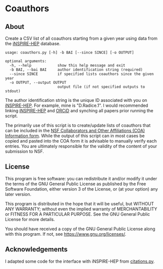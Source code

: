# Coauthors

## About

Create a CSV list of all coauthors starting from a given year using
data from the [iNSPIRE-HEP](https://inspirehep.net) database.

```
usage: coauthors.py [-h] -b BAI [--since SINCE] [-o OUTPUT]

optional arguments:
  -h, --help            show this help message and exit
  -b BAI, --bai BAI     author identification string (required)
  --since SINCE         if specified lists coauthors since the given year
  -o OUTPUT, --output OUTPUT
                        output file (if not specified outputs to stdout)
```

The author identification string is the unique ID associated with you
on [iNSPIRE-HEP](https://inspirehep.net). For example, mine is
"D.Radice.1". I would recommended linking
[iNSPIRE-HEP](https://inspirehep.net) and [ORCiD](https://orcid.org/)
and synching all papers prior running the script.

The primarily use of this script is to create/update lists of
coauthors that can be included in the [NSF Collaborators and Other
Affiliations (COA) Information
form](https://nsf.gov/bfa/dias/policy/coa.jsp). While the output of
this script can in most cases be copied and pasted into the COA form
it is advisable to manually verify each entries. You are ultimately
responsible for the validity of the content of your submission to NSF.

## License

This program is free software: you can redistribute it and/or modify
it under the terms of the GNU General Public License as published by
the Free Software Foundation, either version 3 of the License, or
(at your option) any later version.

This program is distributed in the hope that it will be useful,
but WITHOUT ANY WARRANTY; without even the implied warranty of
MERCHANTABILITY or FITNESS FOR A PARTICULAR PURPOSE.  See the
GNU General Public License for more details.

You should have received a copy of the GNU General Public License
along with this program.  If not, see <https://www.gnu.org/licenses/>.

## Acknowledgements

I adapted some code for the interface with iNSPIRE-HEP from
[citations.py](https://github.com/efranzin/python/blob/master/citations.py).
